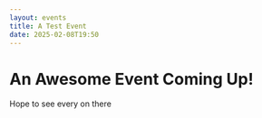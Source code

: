 ```yaml
---
layout: events
title: A Test Event
date: 2025-02-08T19:50
---
```

# An Awesome Event Coming Up!

Hope to see every on there

